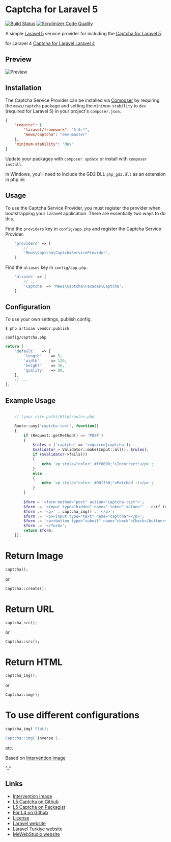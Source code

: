 # Captcha for Laravel 5

[![Build Status](https://scrutinizer-ci.com/g/mewebstudio/captcha/badges/build.png?b=master)](https://scrutinizer-ci.com/g/mewebstudio/captcha/build-status/master) [![Scrutinizer Code Quality](https://scrutinizer-ci.com/g/mewebstudio/captcha/badges/quality-score.png?b=master)](https://scrutinizer-ci.com/g/mewebstudio/captcha/?branch=master)

A simple [Laravel 5](http://www.laravel.com/) service provider for including the [Captcha for Laravel 5](https://github.com/mewebstudio/captcha).

for Laravel 4 [Captcha for Laravel Laravel 4](https://github.com/mewebstudio/captcha/tree/master-l4)

## Preview
![Preview](http://i.imgur.com/HYtr744.png)

## Installation

The Captcha Service Provider can be installed via [Composer](http://getcomposer.org) by requiring the
`mews/captcha` package and setting the `minimum-stability` to `dev` (required for Laravel 5) in your
project's `composer.json`.

```json
{
    "require": {
        "laravel/framework": "5.0.*",
        "mews/captcha": "dev-master"
    },
    "minimum-stability": "dev"
}
```

Update your packages with ```composer update``` or install with ```composer install```.

In Windows, you'll need to include the GD2 DLL `php_gd2.dll` as an extension in php.ini.

## Usage

To use the Captcha Service Provider, you must register the provider when bootstrapping your Laravel application. There are
essentially two ways to do this.

Find the `providers` key in `config/app.php` and register the Captcha Service Provider.

```php
    'providers' => [
        // ...
        'Mews\Captcha\CaptchaServiceProvider',
    ]
```

Find the `aliases` key in `config/app.php`.

```php
    'aliases' => [
        // ...
        'Captcha' => 'Mews\Captcha\Facades\Captcha',
    ]
```

## Configuration

To use your own settings, publish config.

```$ php artisan vendor:publish```

`config/captcha.php`

```php
return [
    'default'   => [
        'length'    => 5,
        'width'     => 120,
        'height'    => 36,
        'quality'   => 90,
    ],
    // ...
];
```

## Example Usage
```php

    // [your site path]/Http/routes.php

    Route::any('captcha-test', function()
    {
        if (Request::getMethod() == 'POST')
        {
            $rules = ['captcha' => 'required|captcha'];
            $validator = Validator::make(Input::all(), $rules);
            if ($validator->fails())
            {
                echo '<p style="color: #ff0000;">Incorrect!</p>';
            }
            else
            {
                echo '<p style="color: #00ff30;">Matched :)</p>';
            }
        }
    
        $form = '<form method="post" action="captcha-test">';
        $form .= '<input type="hidden" name="_token" value="' . csrf_token() . '">';
        $form .= '<p>' . captcha_img() . '</p>';
        $form .= '<p><input type="text" name="captcha"></p>';
        $form .= '<p><button type="submit" name="check">Check</button></p>';
        $form .= '</form>';
        return $form;
    });
```

# Return Image
```php
captcha();
```
or
```php
Captcha::create();
```


# Return URL
```php
captcha_src();
```
or
```
Captcha::src();
```

# Return HTML
```php
captcha_img();
```
or
```php
Captcha::img();
```

# To use different configurations
```php
captcha_img('flat);

Captcha::img('inverse');
```
etc.

Based on [Intervention Image](https://github.com/Intervention/image)

^_^

## Links
* [Intervention Image](https://github.com/Intervention/image)
* [L5 Captcha on Github](https://github.com/mewebstudio/captcha)
* [L5 Captcha on Packagist](https://packagist.org/packages/mews/captcha)
* [For L4 on Github](https://github.com/mewebstudio/captcha/tree/master-l4)
* [License](http://www.opensource.org/licenses/mit-license.php)
* [Laravel website](http://laravel.com)
* [Laravel Turkiye website](http://www.laravel.gen.tr)
* [MeWebStudio website](http://www.mewebstudio.com)
